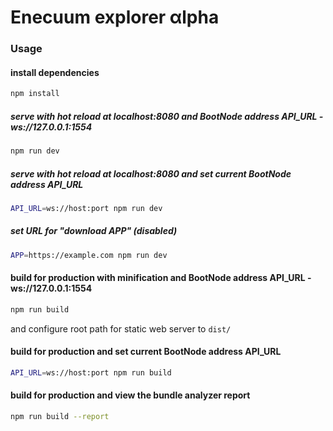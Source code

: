 # Enecuum explorer &alpha;lpha

### Usage


#### install dependencies
``` bash
npm install
```
  
##### serve with hot reload at localhost:8080 and BootNode address API_URL - ws://127.0.0.1:1554
```bash
npm run dev 
```

##### serve with hot reload at localhost:8080 and set current BootNode address API_URL
```bash
API_URL=ws://host:port npm run dev 
```

##### set URL for "download APP" (disabled)
```bash
APP=https://example.com npm run dev 
```

#### build for production with minification and BootNode address API_URL - ws://127.0.0.1:1554
```bash
npm run build
```
and configure root path for static web server to `dist/`

#### build for production and set current BootNode address API_URL
```bash
API_URL=ws://host:port npm run build
```

#### build for production and view the bundle analyzer report
```bash
npm run build --report
```

